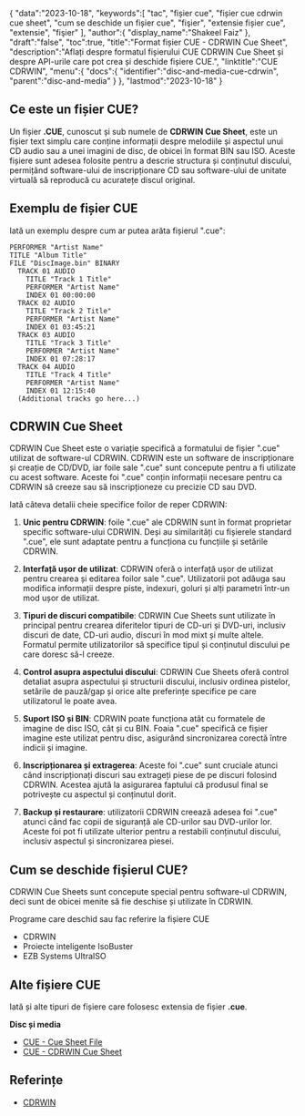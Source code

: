 {
"data":"2023-10-18",
   "keywords":[
"tac",
"fișier cue",
"fișier cue cdrwin cue sheet",
"cum se deschide un fișier cue",
"fişier",
"extensie fișier cue",
"extensie",
"fişier"
],
   "author":{
"display_name":"Shakeel Faiz"
},
"draft":"false",
"toc":true,
"title":"Format fișier CUE - CDRWIN Cue Sheet",
   "description":"Aflați despre formatul fișierului CUE CDRWIN Cue Sheet și despre API-urile care pot crea și deschide fișiere CUE.",
"linktitle":"CUE CDRWIN",
   "menu":{
      "docs":{
         "identifier":"disc-and-media-cue-cdrwin",
         "parent":"disc-and-media"
}
},
"lastmod":"2023-10-18"
}

## Ce este un fișier CUE?

Un fișier **.CUE**, cunoscut și sub numele de **CDRWIN Cue Sheet**, este un fișier text simplu care conține informații despre melodiile și aspectul unui CD audio sau a unei imagini de disc, de obicei în format BIN sau ISO. Aceste fișiere sunt adesea folosite pentru a descrie structura și conținutul discului, permițând software-ului de inscripționare CD sau software-ului de unitate virtuală să reproducă cu acuratețe discul original.

## Exemplu de fișier CUE

Iată un exemplu despre cum ar putea arăta fișierul ".cue":

```
PERFORMER "Artist Name"
TITLE "Album Title"
FILE "DiscImage.bin" BINARY
  TRACK 01 AUDIO
    TITLE "Track 1 Title"
    PERFORMER "Artist Name"
    INDEX 01 00:00:00
  TRACK 02 AUDIO
    TITLE "Track 2 Title"
    PERFORMER "Artist Name"
    INDEX 01 03:45:21
  TRACK 03 AUDIO
    TITLE "Track 3 Title"
    PERFORMER "Artist Name"
    INDEX 01 07:28:17
  TRACK 04 AUDIO
    TITLE "Track 4 Title"
    PERFORMER "Artist Name"
    INDEX 01 12:15:40
  (Additional tracks go here...)
```

## CDRWIN Cue Sheet

CDRWIN Cue Sheet este o variație specifică a formatului de fișier ".cue" utilizat de software-ul CDRWIN. CDRWIN este un software de inscripționare și creație de CD/DVD, iar foile sale ".cue" sunt concepute pentru a fi utilizate cu acest software. Aceste foi ".cue" conțin informații necesare pentru ca CDRWIN să creeze sau să inscripționeze cu precizie CD sau DVD.

Iată câteva detalii cheie specifice foilor de reper CDRWIN:

1. **Unic pentru CDRWIN**: foile ".cue" ale CDRWIN sunt în format proprietar specific software-ului CDRWIN. Deși au similarități cu fișierele standard ".cue", ele sunt adaptate pentru a funcționa cu funcțiile și setările CDRWIN.
    






2. **Interfață ușor de utilizat**: CDRWIN oferă o interfață ușor de utilizat pentru crearea și editarea foilor sale ".cue". Utilizatorii pot adăuga sau modifica informații despre piste, indexuri, goluri și alți parametri într-un mod ușor de utilizat.
    






3. **Tipuri de discuri compatibile**: CDRWIN Cue Sheets sunt utilizate în principal pentru crearea diferitelor tipuri de CD-uri și DVD-uri, inclusiv discuri de date, CD-uri audio, discuri în mod mixt și multe altele. Formatul permite utilizatorilor să specifice tipul și conținutul discului pe care doresc să-l creeze.
    






4. **Control asupra aspectului discului**: CDRWIN Cue Sheets oferă control detaliat asupra aspectului și structurii discului, inclusiv ordinea pistelor, setările de pauză/gap și orice alte preferințe specifice pe care utilizatorul le poate avea.
    






5. **Suport ISO și BIN**: CDRWIN poate funcționa atât cu formatele de imagine de disc ISO, cât și cu BIN. Foaia ".cue" specifică ce fișier imagine este utilizat pentru disc, asigurând sincronizarea corectă între indicii și imagine.
    






6. **Inscripționarea și extragerea**: Aceste foi ".cue" sunt cruciale atunci când inscripționați discuri sau extrageți piese de pe discuri folosind CDRWIN. Acestea ajută la asigurarea faptului că produsul final se potrivește cu aspectul și conținutul dorit.
    






7. **Backup și restaurare**: utilizatorii CDRWIN creează adesea foi ".cue" atunci când fac copii de siguranță ale CD-urilor sau DVD-urilor lor. Aceste foi pot fi utilizate ulterior pentru a restabili conținutul discului, inclusiv aspectul și sincronizarea piesei.

## Cum se deschide fișierul CUE?

CDRWIN Cue Sheets sunt concepute special pentru software-ul CDRWIN, deci sunt de obicei menite să fie deschise și utilizate în CDRWIN.

Programe care deschid sau fac referire la fișiere CUE

- CDRWIN
- Proiecte inteligente IsoBuster
- EZB Systems UltraISO

## Alte fișiere CUE

Iată și alte tipuri de fișiere care folosesc extensia de fișier **.cue**.

**Disc și media**
- [CUE - Cue Sheet File](/ro/disc-and-media/cue/)
- [CUE - CDRWIN Cue Sheet](/ro/disc-and-media/cue-cdrwin/)

## Referințe
* [CDRWIN](https://en.wikipedia.org/wiki/CDRWIN)

